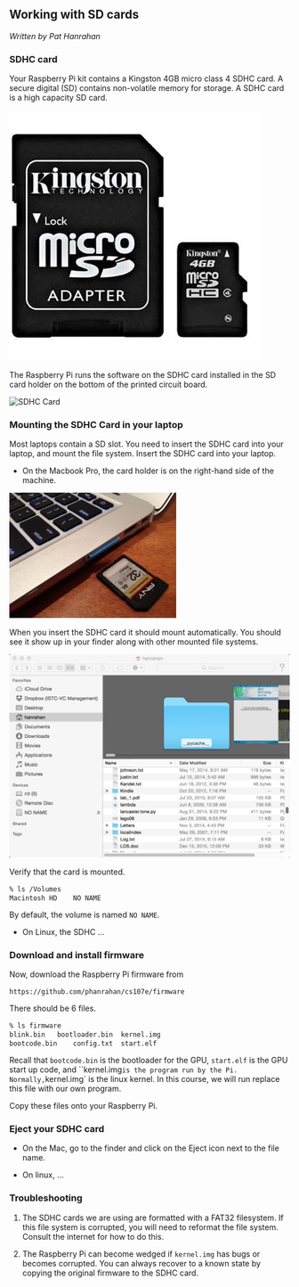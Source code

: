 ## Working with SD cards

*Written by Pat Hanrahan*

### SDHC card

Your Raspberry Pi kit contains a 
Kingston 4GB micro class 4 SDHC card.
A secure digital (SD) contains non-volatile memory for storage. 
A SDHC card is a high capacity SD card.

![Kingston SDHC Card](images/kingston.sdhc.jpg)

The Raspberry Pi runs the software on the SDHC card
installed in the SD card holder on the bottom of the
printed circuit board.

![SDHC Card](images/sdhc.jpg)



### Mounting the SDHC Card in your laptop

Most laptops contain a SD slot.
You need to insert the SDHC card into your laptop,
and mount the file system.
Insert the SDHC card into your laptop. 

- On the Macbook Pro,
the card holder is on the right-hand side of the machine.

![SDHC holder](images/mac.sd.jpg)

When you insert the SDHC card it should mount automatically.
You should see it show up in your finder along with
other mounted file systems. 

![SD Finder](images/mac.finder.jpg)

Verify that the card is mounted.

    % ls /Volumes
    Macintosh HD    NO NAME

By default, the volume is named `NO NAME`.

- On Linux, the SDHC ...

### Download and install firmware

Now, download the Raspberry Pi firmware from

    https://github.com/phanrahan/cs107e/firmware

There should be 6 files.

    % ls firmware
    blink.bin   bootloader.bin  kernel.img
    bootcode.bin    config.txt  start.elf

Recall that `bootcode.bin` is the bootloader for the GPU,
`start.elf` is the GPU start up code,
and ``kernel.img` is the program run by the Pi.
Normally, `kernel.img` is the linux kernel.
In this course,
we will run replace this file with our own program.

Copy these files onto your Raspberry Pi.

### Eject your SDHC card

- On the Mac, go to the finder and click on the Eject icon
next to the file name.

- On linux, ...

### Troubleshooting

1. The SDHC cards we are using are formatted with a FAT32 filesystem.
If this file system is corrupted, you will need to reformat the
file system. Consult the internet for how to do this.

2. The Raspberry Pi can become wedged if `kernel.img` has bugs
or becomes corrupted.
You can always recover to a known state by copying the
original firmware to the SDHC card.

